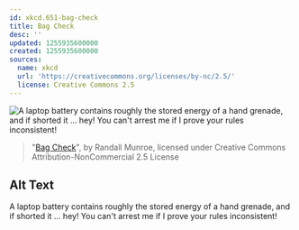 ```yaml
---
id: xkcd.651-bag-check
title: Bag Check
desc: ''
updated: 1255935600000
created: 1255935600000
sources:
  name: xkcd
  url: 'https://creativecommons.org/licenses/by-nc/2.5/'
  license: Creative Commons 2.5
---
```

![A laptop battery contains roughly the stored energy of a hand grenade, and if shorted it ... hey!  You can't arrest me if I prove your rules inconsistent!](https://imgs.xkcd.com/comics/bag_check.png)
> "[Bag Check](https://xkcd.com/651/)", by Randall Munroe, licensed under Creative Commons Attribution-NonCommercial 2.5 License

## Alt Text
A laptop battery contains roughly the stored energy of a hand grenade, and if shorted it ... hey!  You can't arrest me if I prove your rules inconsistent!
